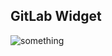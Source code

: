 ## GitLab Widget

![something](/uploads/d4bf5ece861e2240e0acc72810c3dcab/Screenshot_2022-06-23_at_14.10.42.png)
